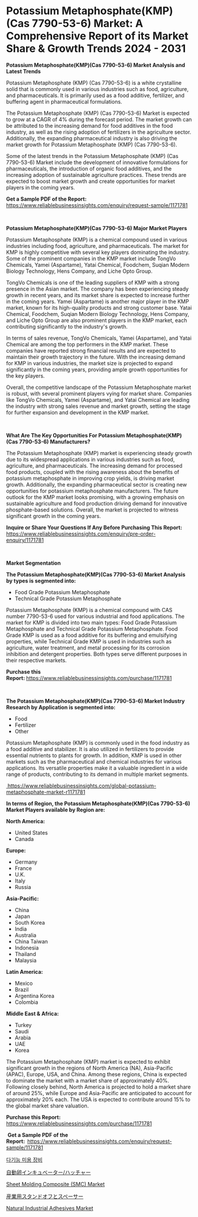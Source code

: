 <p><h1>Potassium Metaphosphate(KMP)(Cas 7790-53-6) Market: A Comprehensive Report of its Market Share & Growth Trends 2024 - 2031</h1></p><p><strong>Potassium Metaphosphate(KMP)(Cas 7790-53-6) Market Analysis and Latest Trends</strong></p>
<p><p>Potassium Metaphosphate (KMP) (Cas 7790-53-6) is a white crystalline solid that is commonly used in various industries such as food, agriculture, and pharmaceuticals. It is primarily used as a food additive, fertilizer, and buffering agent in pharmaceutical formulations.</p><p>The Potassium Metaphosphate (KMP) (Cas 7790-53-6) Market is expected to grow at a CAGR of 4% during the forecast period. The market growth can be attributed to the increasing demand for food additives in the food industry, as well as the rising adoption of fertilizers in the agriculture sector. Additionally, the expanding pharmaceutical industry is also driving the market growth for Potassium Metaphosphate (KMP) (Cas 7790-53-6).</p><p>Some of the latest trends in the Potassium Metaphosphate (KMP) (Cas 7790-53-6) Market include the development of innovative formulations for pharmaceuticals, the introduction of organic food additives, and the increasing adoption of sustainable agriculture practices. These trends are expected to boost market growth and create opportunities for market players in the coming years.</p></p>
<p><strong>Get a Sample PDF of the Report:&nbsp;</strong> <a href="https://www.reliablebusinessinsights.com/enquiry/request-sample/1171781">https://www.reliablebusinessinsights.com/enquiry/request-sample/1171781</a></p>
<p>&nbsp;</p>
<p><strong>Potassium Metaphosphate(KMP)(Cas 7790-53-6) Major Market Players</strong></p>
<p><p>Potassium Metaphosphate (KMP) is a chemical compound used in various industries including food, agriculture, and pharmaceuticals. The market for KMP is highly competitive with several key players dominating the industry. Some of the prominent companies in the KMP market include TongVo Chemicals, Yamei (Aspartame), Yatai Chemical, Foodchem, Suqian Modern Biology Technology, Hens Company, and Liche Opto Group.</p><p>TongVo Chemicals is one of the leading suppliers of KMP with a strong presence in the Asian market. The company has been experiencing steady growth in recent years, and its market share is expected to increase further in the coming years. Yamei (Aspartame) is another major player in the KMP market, known for its high-quality products and strong customer base. Yatai Chemical, Foodchem, Suqian Modern Biology Technology, Hens Company, and Liche Opto Group are also prominent players in the KMP market, each contributing significantly to the industry's growth.</p><p>In terms of sales revenue, TongVo Chemicals, Yamei (Aspartame), and Yatai Chemical are among the top performers in the KMP market. These companies have reported strong financial results and are expected to maintain their growth trajectory in the future. With the increasing demand for KMP in various industries, the market size is projected to expand significantly in the coming years, providing ample growth opportunities for the key players.</p><p>Overall, the competitive landscape of the Potassium Metaphosphate market is robust, with several prominent players vying for market share. Companies like TongVo Chemicals, Yamei (Aspartame), and Yatai Chemical are leading the industry with strong sales revenue and market growth, setting the stage for further expansion and development in the KMP market.</p></p>
<p>&nbsp;</p>
<p><strong>What Are The Key Opportunities For Potassium Metaphosphate(KMP)(Cas 7790-53-6) Manufacturers?</strong></p>
<p><p>The Potassium Metaphosphate (KMP) market is experiencing steady growth due to its widespread applications in various industries such as food, agriculture, and pharmaceuticals. The increasing demand for processed food products, coupled with the rising awareness about the benefits of potassium metaphosphate in improving crop yields, is driving market growth. Additionally, the expanding pharmaceutical sector is creating new opportunities for potassium metaphosphate manufacturers. The future outlook for the KMP market looks promising, with a growing emphasis on sustainable agriculture and food production driving demand for innovative phosphate-based solutions. Overall, the market is projected to witness significant growth in the coming years.</p></p>
<p><strong>Inquire or Share Your Questions If Any Before Purchasing This Report:</strong> <a href="https://www.reliablebusinessinsights.com/enquiry/pre-order-enquiry/1171781">https://www.reliablebusinessinsights.com/enquiry/pre-order-enquiry/1171781</a></p>
<p>&nbsp;</p>
<p><strong>Market Segmentation</strong></p>
<p><strong>The Potassium Metaphosphate(KMP)(Cas 7790-53-6) Market Analysis by types is segmented into:</strong></p>
<p><ul><li>Food Grade Potassium Metaphosphate</li><li>Technical Grade Potassium Metaphosphate</li></ul></p>
<p><p>Potassium Metaphosphate (KMP) is a chemical compound with CAS number 7790-53-6 used for various industrial and food applications. The market for KMP is divided into two main types: Food Grade Potassium Metaphosphate and Technical Grade Potassium Metaphosphate. Food Grade KMP is used as a food additive for its buffering and emulsifying properties, while Technical Grade KMP is used in industries such as agriculture, water treatment, and metal processing for its corrosion inhibition and detergent properties. Both types serve different purposes in their respective markets.</p></p>
<p><strong>Purchase this Report:&nbsp;</strong><a href="https://www.reliablebusinessinsights.com/purchase/1171781">https://www.reliablebusinessinsights.com/purchase/1171781</a></p>
<p>&nbsp;</p>
<p><strong>The Potassium Metaphosphate(KMP)(Cas 7790-53-6) Market Industry Research by Application is segmented into:</strong></p>
<p><ul><li>Food</li><li>Fertilizer</li><li>Other</li></ul></p>
<p><p>Potassium Metaphosphate (KMP) is commonly used in the food industry as a food additive and stabilizer. It is also utilized in fertilizers to provide essential nutrients to plants for growth. In addition, KMP is used in other markets such as the pharmaceutical and chemical industries for various applications. Its versatile properties make it a valuable ingredient in a wide range of products, contributing to its demand in multiple market segments.</p></p>
<p><a href="https://www.reliablebusinessinsights.com/global-potassium-metaphosphate-market-r1171781">&nbsp;https://www.reliablebusinessinsights.com/global-potassium-metaphosphate-market-r1171781</a></p>
<p><strong>In terms of Region, the Potassium Metaphosphate(KMP)(Cas 7790-53-6) Market Players available by Region are:</strong></p>
<p>
    <p> <strong> North America: </strong>
        <ul>
            <li>United States</li>
            <li>Canada</li>
        </ul>
        </p> 
    <p> <strong> Europe: </strong>
        <ul>
            <li>Germany</li>
            <li>France</li>
            <li>U.K.</li>
            <li>Italy</li>
            <li>Russia</li>
        </ul>
        </p> 
    <p> <strong> Asia-Pacific: </strong>
        <ul>
            <li>China</li>
            <li>Japan</li>
            <li>South Korea</li>
            <li>India</li>
            <li>Australia</li>
            <li>China Taiwan</li>
            <li>Indonesia</li>
            <li>Thailand</li>
            <li>Malaysia</li>
        </ul>
        </p> 
    <p> <strong> Latin America: </strong>
        <ul>
            <li>Mexico</li>
            <li>Brazil</li>
            <li>Argentina Korea</li>
            <li>Colombia</li>
        </ul>
        </p> 
    <p> <strong> Middle East & Africa: </strong>
        <ul>
            <li>Turkey</li>
            <li>Saudi</li>
            <li>Arabia</li>
            <li>UAE</li>
            <li>Korea</li>
        </ul>
    </p>
    </p>
<p><p>The Potassium Metaphosphate (KMP) market is expected to exhibit significant growth in the regions of North America (NA), Asia-Pacific (APAC), Europe, USA, and China. Among these regions, China is expected to dominate the market with a market share of approximately 40%. Following closely behind, North America is projected to hold a market share of around 25%, while Europe and Asia-Pacific are anticipated to account for approximately 20% each. The USA is expected to contribute around 15% to the global market share valuation.</p></p>
<p><strong>Purchase this Report: </strong><a href="https://www.reliablebusinessinsights.com/purchase/1171781">https://www.reliablebusinessinsights.com/purchase/1171781</a></p>
<p>&nbsp;<strong>Get a Sample PDF of the Report:&nbsp;&nbsp;</strong><a href="https://www.reliablebusinessinsights.com/enquiry/request-sample/1171781">https://www.reliablebusinessinsights.com/enquiry/request-sample/1171781</a></p>
<p><strong></strong></p>
<p><p><a href="https://github.com/fredrickeglers/Market-Research-Report-List-2/blob/main/8878124142638.md">다기능 미용 장비</a></p><p><a href="https://github.com/SantosDicki04/Market-Research-Report-List-2/blob/main/1285571137126.md">自動卵インキュベーター/ハッチャー</a></p><p><a href="https://github.com/zmnbyevx75/Market-Research-Report-List-1/blob/main/sheet-molding-composite-smc-market.md">Sheet Molding Composite (SMC) Market</a></p><p><a href="https://github.com/alyle7648/Market-Research-Report-List-1/blob/main/7005997137127.md">産業用スタンドオフとスペーサー</a></p><p><a href="https://github.com/mooaaztarek/Market-Research-Report-List-1/blob/main/natural-industrial-adhesives-market.md">Natural Industrial Adhesives Market</a></p></p>